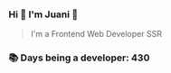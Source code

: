 ### Hi 👋 I&#39;m Juani 🦁

> I&#39;m a Frontend Web Developer SSR

### 📚 Days being a developer: 430
